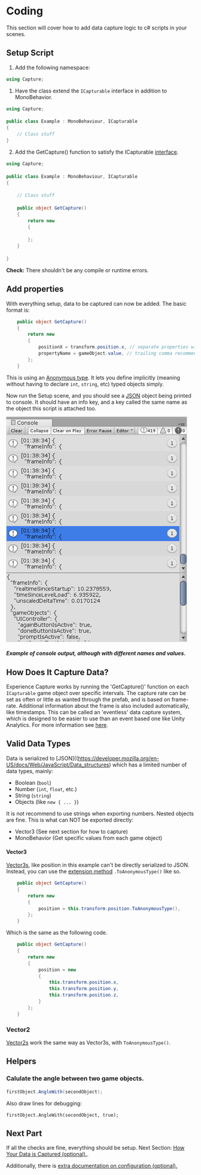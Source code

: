 # Coding

This section will cover how to add data capture logic to c# scripts in your scenes.

## Setup Script

1. Add the following namespace:

```csharp
using Capture;
```

1. Have the class extend the `ICapturable` interface in addition to MonoBehavior.

```csharp
using Capture;

public class Example : MonoBehaviour, ICapturable
{
	// Class stuff
}
```

2. Add the GetCapture() function to satisfy the ICapturable [interface](https://docs.microsoft.com/en-us/dotnet/csharp/language-reference/keywords/interface).

```csharp
using Capture;

public class Example : MonoBehaviour, ICapturable
{

    // Class stuff
	
    public object GetCapture() 
    {
        return new 
        {
            
        };
    }

}
```

**Check:** There shouldn't be any compile or runtime errors.

## Add properties 

With everything setup, data to be captured can now be added. The basic format is:

```csharp
    public object GetCapture()
    {
        return new
        {
            positionX = transform.position.x, // separate properties with a comma 
            propertyName = gameObject.value, // trailing comma recommend
        };
    }
```
This is using an [Anonymous type](https://docs.microsoft.com/en-us/dotnet/csharp/programming-guide/classes-and-structs/anonymous-types).
It lets you define implicitly (meaning without having to declare `int`, `string`, etc) typed objects simply.

Now run the Setup scene, and you should see a [JSON](https://www.newtonsoft.com/json) object
being printed to console. It should have an info key, and a key called the same name as the
object this script is attached too.

![Example console](images/console.png)

##### Example of console output, although with different names and values. 

## How Does It Capture Data?

Experience Capture works by running the 'GetCapture()' function on each `ICapturable`
game object over specific intervals. The capture rate can be set as often or little 
as wanted through the prefab, and is based on frame-rate. Additional information 
about the frame is also included automatically, like timestamps. This can be called 
an 'eventless' data capture system, which is designed to be easier to use than
an event based one like Unity Analytics. For more information see [here](About-Capture.md).

## Valid Data Types 

Data is serialized to [JSON]((https://developer.mozilla.org/en-US/docs/Web/JavaScript/Data_structures) which has a limited number of data types, mainly:
- Boolean (`bool`)
- Number (`int`, `float`, etc.)
- String (`string`)
- Objects (like `new { ... }`)

It is not recommend to use strings when exporting numbers. Nested objects are fine. This is what can NOT be exported directly:
- Vector3 (See next section for how to capture)
- MonoBehavior (Get specific values from each game object)

#### Vector3

[Vector3s](https://docs.unity3d.com/ScriptReference/Vector3.html), like position in this example can't be directly serialized to JSON.
Instead, you can use the [extension method](https://docs.microsoft.com/en-us/dotnet/csharp/programming-guide/classes-and-structs/extension-methods) `.ToAnonymousType()` like so.

```csharp
    public object GetCapture()
    {
        return new
        {
            position = this.transform.position.ToAnonymousType(),
        };
    }
```

Which is the same as the following code.


```csharp
    public object GetCapture()
    {
        return new
        {
            position = new
            {
                this.transform.position.x,
                this.transform.position.y,
                this.transform.position.z,
            }
        };
    }
```

### Vector2

[Vector2s](https://docs.unity3d.com/ScriptReference/Vector2.html) work the same way as Vector3s, with `ToAnonymousType()`.


## Helpers

### Calulate the angle between two game objects.

```csharp
firstObject.AngleWith(secondObject);
```
Also draw lines for debugging:
```charp
firstObject.AngleWith(secondObject, true);
```

## Next Part

If all the checks are fine, everything should be setup. Next Section: [How Your Data is Captured (optional).](About-Capture.md).

Additionally, there is [extra documentation on configuration (optional).](Configure.md)